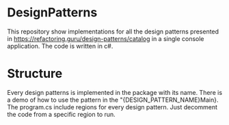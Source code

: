 # DesignPatterns

This repository show implementations for all the design patterns presented in https://refactoring.guru/design-patterns/catalog 
in a single console application. The code is written in c#.

# Structure
Every design patterns is implemented in the package with its name.
There is a demo of how to use the pattern in the "{DESIGN_PATTERN_NAME}Main}.
The program.cs include regions for every design pattern. Just decomment the code from a specific region to run.
